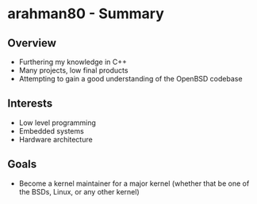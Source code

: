 # arahman80 - Summary

## Overview
- Furthering my knowledge in C++
- Many projects, low final products
- Attempting to gain a good understanding of the OpenBSD codebase

## Interests
- Low level programming
- Embedded systems
- Hardware architecture

## Goals
- Become a kernel maintainer for a major kernel (whether that be one of the BSDs, Linux, or any other kernel)
